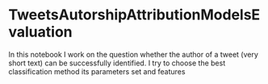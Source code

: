 # TweetsAutorshipAttributionModelsEvaluation
In this notebook I work on the question whether the author of a tweet (very short text) can be successfully identified. I try to choose the best classification method its parameters set and features
